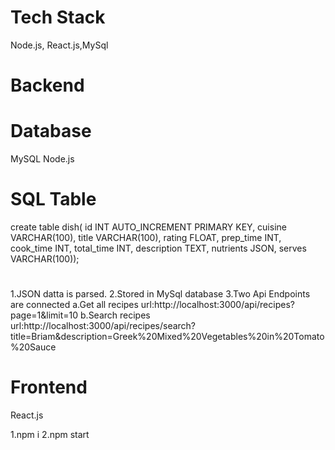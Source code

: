 # Tech Stack
Node.js, React.js,MySql

# Backend

# Database
MySQL
Node.js

# SQL Table
 create table dish(
  id INT AUTO_INCREMENT PRIMARY KEY,
    cuisine VARCHAR(100),
   title VARCHAR(100),
   rating FLOAT,
     prep_time INT,
     cook_time INT,
    total_time INT,
     description TEXT,
    nutrients JSON,
    serves VARCHAR(100));

#
1.JSON datta is parsed.
2.Stored in MySql database
3.Two Api Endpoints are connected
    a.Get all recipes
       url:http://localhost:3000/api/recipes?page=1&limit=10
    b.Search recipes
       url:http://localhost:3000/api/recipes/search?title=Briam&description=Greek%20Mixed%20Vegetables%20in%20Tomato%20Sauce

# Frontend
React.js

1.npm i
2.npm start